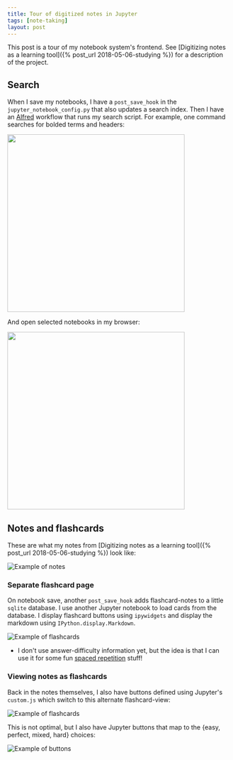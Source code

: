 ```yaml
---
title: Tour of digitized notes in Jupyter
tags: [note-taking]
layout: post
---
```


This post is a tour of my notebook system's frontend. See [Digitizing notes as a learning tool]({% post_url 2018-05-06-studying %}) for a description of the project.

## Search

When I save my notebooks, I have a `post_save_hook` in the `jupyter_notebook_config.py` that also updates a search index.
Then I have an [Alfred](http://alfredapp.com) workflow that runs my search script.
For example, one command searches for bolded terms and headers:

<img src="/assets/2018-05-06-search.gif" width="400px">

And open selected notebooks in my browser:

<img src="/assets/2018-05-06-open.gif" width="400px">

## Notes and flashcards

These are what my notes from [Digitizing notes as a learning tool]({% post_url 2018-05-06-studying %}) look like:

![Example of notes](/assets/2018-05-06-notes.png)

### Separate flashcard page

On notebook save, another `post_save_hook` adds flashcard-notes to a little `sqlite` database. I use another Jupyter notebook to load cards from the database. I display flashcard buttons using `ipywidgets` and display the markdown using `IPython.display.Markdown`.

<img src='/assets/2018-05-06-flashcard-page.gif' alt='Example of flashcards'>

* I don't use answer-difficulty information yet, but the idea is that I can use it for some fun [spaced repetition](https://en.wikipedia.org/wiki/Spaced_repetition) stuff!

### Viewing notes as flashcards

Back in the notes themselves, I also have buttons defined using Jupyter's `custom.js` which switch to this alternate flashcard-view:

![Example of flashcards](/assets/2018-05-06-flashcards.png)

This is not optimal, but I also have Jupyter buttons that map to the {easy, perfect, mixed, hard} choices:

![Example of buttons](/assets/2018-05-06-buttons.png)





